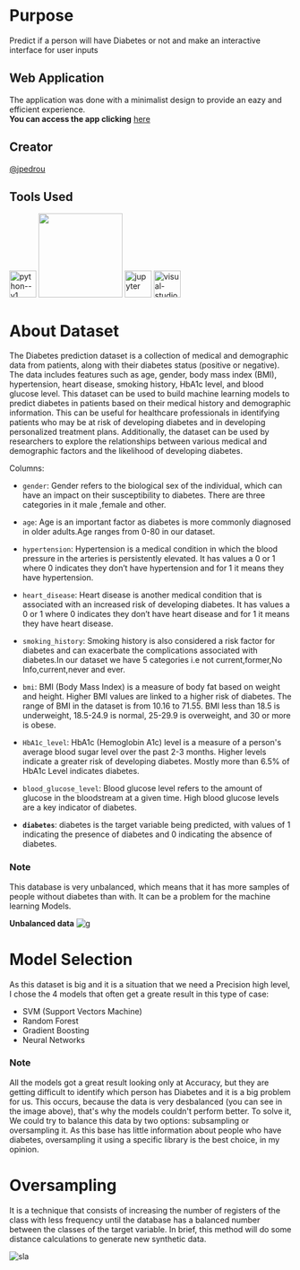 # Purpose
Predict if a person will have Diabetes or not and make an interactive interface for user inputs
## Web Application
The application was done with a minimalist design to provide an eazy and efficient experience. <br> **You can access the app clicking** [here](https://diabetesapp.streamlit.app/)
## Creator
[@jpedrou](https://github.com/jpedrou)
## Tools Used
<img width="48" height="48" src="https://img.icons8.com/color/48/python--v1.png" alt="python--v1"/> <img width=150 src='https://github.com/jpedrou/DiabetesPrediction/assets/127536464/7793d4b1-a282-4fd5-9e27-f8f58d70580b'> <img width="48" height="48" src="https://img.icons8.com/fluency/48/jupyter.png" alt="jupyter"/> <img width="48" height="48" src="https://img.icons8.com/color/48/visual-studio-code-2019.png" alt="visual-studio-code-2019"/>
# About Dataset
The Diabetes prediction dataset is a collection of medical and demographic data from patients, along with their diabetes status (positive or negative). The data includes features such as age, gender, body mass index (BMI), hypertension, heart disease, smoking history, HbA1c level, and blood glucose level. This dataset can be used to build machine learning models to predict diabetes in patients based on their medical history and demographic information. This can be useful for healthcare professionals in identifying patients who may be at risk of developing diabetes and in developing personalized treatment plans. Additionally, the dataset can be used by researchers to explore the relationships between various medical and demographic factors and the likelihood of developing diabetes.

Columns:
- `gender`: Gender refers to the biological sex of the individual, which can have an impact on their susceptibility to diabetes. There are three categories in it male ,female and other.

- `age`: Age is an important factor as diabetes is more commonly diagnosed in older adults.Age ranges from 0-80 in our dataset.

- `hypertension`: Hypertension is a medical condition in which the blood pressure in the arteries is persistently elevated. It has values a 0 or 1 where 0 indicates they don’t have hypertension and for 1 it means they have hypertension.

- `heart_disease`: Heart disease is another medical condition that is associated with an increased risk of developing diabetes. It has values a 0 or 1 where 0 indicates they don’t have heart disease and for 1 it means they have heart disease.

- `smoking_history`: Smoking history is also considered a risk factor for diabetes and can exacerbate the complications associated with diabetes.In our dataset we have 5 categories i.e not current,former,No Info,current,never and ever.

- `bmi`: BMI (Body Mass Index) is a measure of body fat based on weight and height. Higher BMI values are linked to a higher risk of diabetes. The range of BMI in the dataset is from 10.16 to 71.55. BMI less than 18.5 is underweight, 18.5-24.9 is normal, 25-29.9 is overweight, and 30 or more is obese.

- `HbA1c_level`: HbA1c (Hemoglobin A1c) level is a measure of a person's average blood sugar level over the past 2-3 months. Higher levels indicate a greater risk of developing diabetes. Mostly more than 6.5% of HbA1c Level indicates diabetes.

- `blood_glucose_level`: Blood glucose level refers to the amount of glucose in the bloodstream at a given time. High blood glucose levels are a key indicator of diabetes.

- **`diabetes`**: diabetes is the target variable being predicted, with values of 1 indicating the presence of diabetes and 0 indicating the absence of diabetes.
### Note
This database is very unbalanced, which means that it has more samples of people without diabetes than with. It can be a problem for the machine learning Models.

**Unbalanced data**
![g](https://github.com/jpedrou/DiabetesPrediction/assets/127536464/7a5967b5-5ed4-4995-9903-a7d6c9d5955f)
# Model Selection
As this dataset is big and it is a situation that we need a Precision high level, I chose the 4 models that often get a greate result in this type of case:
- SVM (Support Vectors Machine)
- Random Forest
- Gradient Boosting
- Neural Networks
### Note
All the models got a great result looking only at Accuracy, but they are getting difficult to identify which person has Diabetes and it is a big problem for us. This occurs, because the data is very desbalanced (you can see in the image above), that's why the models couldn't perform better. To solve it, We could try to balance this data by two options: subsampling or oversampling it. As this base has little information about people who have diabetes, oversampling it using a specific library is the best choice, in my opinion.
# Oversampling
It is a technique that consists of increasing the number of registers of the class with less frequency until the database has a balanced number between the classes of the target variable. In brief, this method will do some distance calculations to generate new synthetic data.

![sla](https://github.com/jpedrou/DiabetesPrediction/assets/127536464/64aeff65-0a3c-4f64-b685-452b4493ac7c)

